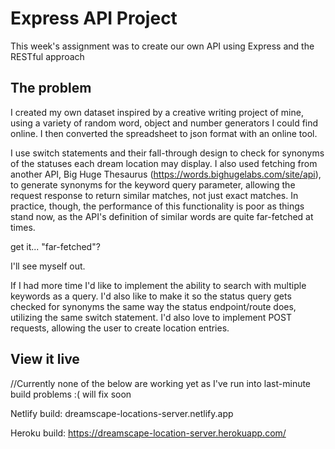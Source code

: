 # Express API Project

This week's assignment was to create our own API using Express and the RESTful approach

## The problem

I created my own dataset inspired by a creative writing project of mine, using a variety of random word, object and number generators I could find online. I then converted the spreadsheet to json format with an online tool.

I use switch statements and their fall-through design to check for synonyms of the statuses each dream location may display. I also used fetching from another API, Big Huge Thesaurus (https://words.bighugelabs.com/site/api), to generate synonyms for the keyword query parameter, allowing the request response to return similar matches, not just exact matches. In practice, though, the performance of this functionality is poor as things stand now, as the API's definition of similar words are quite far-fetched at times.

get it... "far-fetched"?

I'll see myself out.

If I had more time I'd like to implement the ability to search with multiple keywords as a query. I'd also like to make it so the status query gets checked for synonyms the same way the status endpoint/route does, utilizing the same switch statement. I'd also love to implement POST requests, allowing the user to create location entries.

## View it live

//Currently none of the below are working yet as I've run into last-minute build problems :( will fix soon

Netlify build:
dreamscape-locations-server.netlify.app

Heroku build:
https://dreamscape-location-server.herokuapp.com/